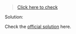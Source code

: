 >[Click here to check](https://leetcode.com/problems/single-number/)

Solution:  

Check the [official solution](https://leetcode.com/problems/single-number/solution/) here.
